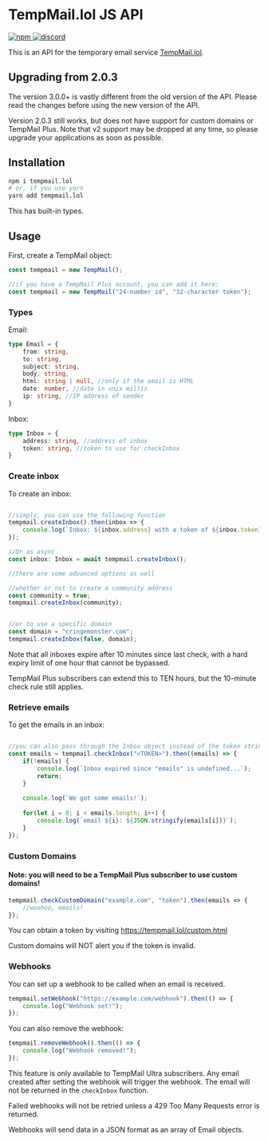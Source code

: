 # TempMail.lol JS API
<a href="https://npmjs.com/tempmail.lol">
    <img alt="npm" src="https://img.shields.io/npm/v/tempmail.lol">
</a>
<a href="https://discord.gg/GHapeHPWVS">
    <img alt="discord" src="https://discord.com/api/guilds/899020130091139082/widget.png">
</a>

This is an API for the temporary email service [TempMail.lol](https://tempmail.lol).

## Upgrading from 2.0.3

The version 3.0.0+ is vastly different from the old version of the API.  Please read the changes before using the new version of the API.

Version 2.0.3 still works, but does not have support for custom domains or TempMail Plus.  Note that v2 support may be dropped at any time, so please
upgrade your applications as soon as possible.

## Installation
```bash
npm i tempmail.lol
# or, if you use yarn
yarn add tempmail.lol
```

This has built-in types.

## Usage

First, create a TempMail object:
```js
const tempmail = new TempMail();

//if you have a TempMail Plus account, you can add it here:
const tempmail = new TempMail("24-number id", "32-character token");
```

### Types

Email:
```ts
type Email = {
    from: string,
    to: string,
    subject: string,
    body: string,
    html: string | null, //only if the email is HTML
    date: number, //date in unix millis
    ip: string, //IP address of sender
}
```

Inbox:
```ts
type Inbox = {
    address: string, //address of inbox
    token: string, //token to use for checkInbox
}
```

### Create inbox

To create an inbox:
```js

//simply, you can use the following function
tempmail.createInbox().then(inbox => {
    console.log(`Inbox: ${inbox.address} with a token of ${inbox.token}`);
});

//Or as async
const inbox: Inbox = await tempmail.createInbox();

//there are some advanced options as well

//whether or not to create a community address
const community = true;
tempmail.createInbox(community);


//or to use a specific domain
const domain = "cringemonster.com";
tempmail.createInbox(false, domain);
```

Note that all inboxes expire after 10 minutes since last check, with a hard expiry limit of one hour that cannot be bypassed.

TempMail Plus subscribers can extend this to TEN hours, but the 10-minute check rule still applies.

### Retrieve emails

To get the emails in an inbox:
```js

//you can also pass through the Inbox object instead of the token string
const emails = tempmail.checkInbox("<TOKEN>").then((emails) => {
    if(!emails) {
        console.log(`Inbox expired since "emails" is undefined...`);
        return;
    }
    
    console.log(`We got some emails!`);
    
    for(let i = 0; i < emails.length; i++) {
        console.log(`email ${i}: ${JSON.stringify(emails[i])}`);
    }
});
```

### Custom Domains

#### Note: you will need to be a TempMail Plus subscriber to use custom domains!

```js
tempmail.checkCustomDomain("example.com", "token").then(emails => {
    //woohoo, emails!
});
```

You can obtain a token by visiting https://tempmail.lol/custom.html

Custom domains will NOT alert you if the token is invalid.

### Webhooks

You can set up a webhook to be called when an email is received.

```js
tempmail.setWebhook("https://example.com/webhook").then(() => {
    console.log("Webhook set!");
});
```

You can also remove the webhook:

```js
tempmail.removeWebhook().then(() => {
    console.log("Webhook removed!");
});
```

This feature is only available to TempMail Ultra subscribers.  Any email created after setting the webhook will trigger the webhook.
The email will not be returned in the `checkInbox` function.

Failed webhooks will not be retried unless a 429 Too Many Requests error is returned.

Webhooks will send data in a JSON format as an array of Email objects.
